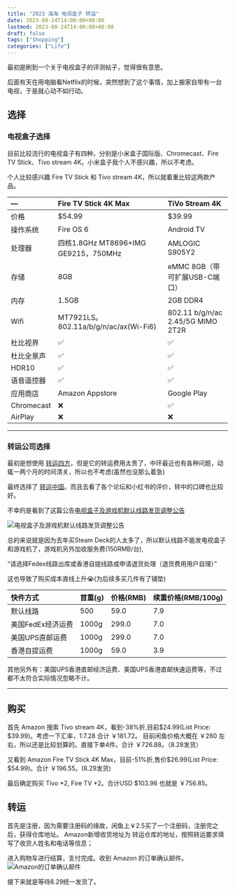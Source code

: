 ```yaml
---
title: "2023 海淘 电视盒子 转运"
date: 2023-08-24T14:00:00+08:00
lastmod: 2023-08-24T14:00:00+08:00
draft: false
tags: ["Shopping"]
categories: ["Life"]
---
```


最初是刷到一个关于电视盒子的评测帖子，觉得很有意思。

后面有天在用电脑看Netflix的时候，突然想到了这个事情，加上搬家自带有一台电视，于是就心动不如行动。

## 选择
### 电视盒子选择
目前比较流行的电视盒子有四种，分别是小米盒子国际版、Chromecast、Fire TV Stick、Tivo stream 4K。小米盒子我个人不感兴趣，所以不考虑。

个人比较感兴趣 Fire TV Stick 和 Tivo stream 4K，所以就着重比较这两款产品。

<!-- ![部分参数对比](https://pic.imgdb.cn/item/64e6fef6661c6c8e5499f529.jpg) -->
| — | Fire TV Stick 4K Max | TiVo Stream 4K |
| :------ | :--- | :--- |
| 价格 | $54.99 | $39.99 |
| 操作系统 | Fire OS 6 | Android TV |
| 处理器 | 四核1.8GHz MT8696+IMG GE9215，750MHz | AMLOGIC S905Y2 |
| 存储 | 8GB | eMMC 8GB（带可扩展USB-C端口） |
| 内存 | 1.5GB | 2GB DDR4 |
| Wifi | MT7921LS。802.11a/b/g/n/ac/ax(Wi-Fi6)| 802.11 b/g/n/ac 2.45/5G MIMO 2T2R |
| 杜比视界 | ✅ | ✅ |
| 杜比全景声 | ✅ | ✅ |
| HDR10 | ✅ | ✅ |
| 语音遥控器 | ✅ | ✅ |
| 应用商店 | Amazon Appstore | Google Play |
| Chromecast | ❌ | ✅ |
| AirPlay | ❌ | ❌ |

<hr/>

### 转运公司选择
最初是想使用 [转运四方](https://www.transrush.com/)，但是它的转运费用太贵了，中环最近也有各种问题，动辄一两个月的时间清关，所以也不考虑(虽然也没那么着急)

最终选择了 [转运中国](https://www.transrush.com/)。而且去看了各个论坛和小红书的评价，转中的口碑也比较好。

不幸的是看到了这篇公告[电视盒子及游戏机默认线路发货调整公告](https://www.uszcn.com/articles/487)

![电视盒子及游戏机默认线路发货调整公告](https://pic.imgdb.cn/item/64e70100661c6c8e549bd698.jpg)

总的来说就是因为去年买Steam Deck的人太多了，所以默认线路不能发电视盒子和游戏机了，游戏机另外加收服务费(150RMB/台),

“请选择Fedex线路出库或香港自提线路或申请退货处理（退货费用用户自理）”

这也导致了购买成本直线上升😭(为后续多买几件有了铺垫)

<!-- 表格 -->
| 快件方式 | 首重(g) | 价格(RMB) | 续重价格(RMB/100g) |
| :------ | :--- | :--- | :--- |
| 默认线路 | 500 | 59.0 | 7.9 |
| 美国FedEx经济运费 | 1000g | 299.0 | 7.0 |
| 美国UPS直邮运费 | 1000g | 299.0 | 7.0 |
| 香港自提运费 | 1000g | 59.0 | 3.9 |

其他另外有：美国UPS香港直邮经济运费、美国UPS香港直邮快速运费等，不过都不太符合实际情况忽略不计。

<hr/>

## 购买

首先 Amazon 搜索 Tivo stream 4K，看到-38%折,目前$24.99(List Price: $39.99)。考虑一下汇率，1:7.28 合计 ￥181.72。
目前闲鱼价格大概在 ￥260 左右，所以还是比较划算的。直接下单4件。合计 ￥726.88。（8.28发货）

又看到 Amazon Fire TV Stick 4K Max，目前-51%折,售价$26.99(List Price: $54.99)。合计 ￥196.55。(8.29发货)

最后确定购买 Tivo *2, Fire TV *2。合计USD $103.96 也就是 ￥756.85。

## 转运
首先是注册，因为需要注册码的缘故，闲鱼上￥2.5买了一个注册码，注册完之后，获得仓库地址。
Amazon新增收货地址为 转运仓库的地址，按照转运要求填写了收货人姓名和电话等信息；

进入购物车进行结算，支付完成。收到 Amazon 的订单确认邮件。
![Amazon的订单确认邮件](https://pic.imgdb.cn/item/64e70085661c6c8e549b51df.jpg)

接下来就是等待8.29统一发货了。

